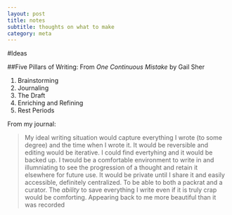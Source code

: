 ```yaml
---
layout: post
title: notes
subtitle: thoughts on what to make
category: meta
---
```


#Ideas

##Five Pillars of Writing:
From *One Continuous Mistake* by Gail Sher

1. Brainstorming
2. Journaling
3. The Draft
4. Enriching and Refining
5. Rest Periods

From my journal:

> My ideal writing situation would capture everything I wrote (to some degree) and the time when I wrote it. It would be reversible and editing would be iterative. I could find evertyhing and it would be backed up. I twould be a comfortable environment to write in and illumniating to see the progression of a thought and retain it elsewhere for future use. It would be private until I share it and easily accessible, definitely centralized. To be able to both a packrat and a curator. The *ability* to save everything I write even if it is truly crap would be comforting. Appearing back to me more beautiful than it was recorded